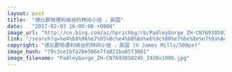 ```yaml
---
layout: post
title:  "德比郡帕德利峡谷的林间小径 ，英国"
date:   "2017-02-03 16:00:00 +0800"
image_url: "http://cn.bing.com/az/hprichbg/rb/PadleyGorge_ZH-CN7693050245_1920x1080.jpg"
link: "/search?q=%e4%b8%96%e7%95%8c%e4%b8%8a%e6%9c%80%e7%be%8e%e7%9a%84%e5%b0%8f%e8%b7%af&form=hpcapt&mkt=zh-cn"
copyright: "德比郡帕德利峡谷的林间小径 ，英国 (© James Mills/500px)"
image_hash: "79c3ce1bfa78e506e7fa821ba85f3081"
image_filename: "PadleyGorge_ZH-CN7693050245_1920x1080.jpg"
---
```

